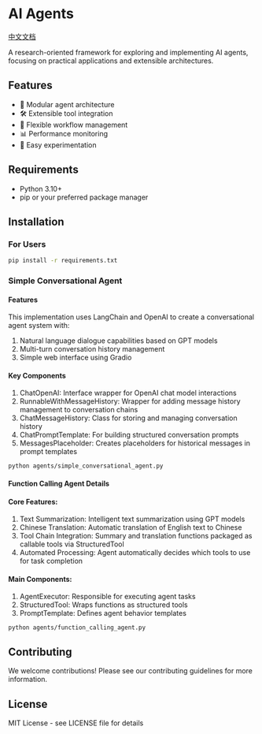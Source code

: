 # AI Agents

[中文文档](README_zh.md)

A research-oriented framework for exploring and implementing AI agents, focusing on practical applications and extensible architectures.

## Features

- 🤖 Modular agent architecture
- 🛠️ Extensible tool integration
- 🔄 Flexible workflow management
- 📊 Performance monitoring
- 🧪 Easy experimentation

## Requirements

- Python 3.10+
- pip or your preferred package manager

## Installation

### For Users
```bash
pip install -r requirements.txt
```

### Simple Conversational Agent

#### Features
This implementation uses LangChain and OpenAI to create a conversational agent system with:
1. Natural language dialogue capabilities based on GPT models
2. Multi-turn conversation history management
3. Simple web interface using Gradio

#### Key Components
1. ChatOpenAI: Interface wrapper for OpenAI chat model interactions
2. RunnableWithMessageHistory: Wrapper for adding message history management to conversation chains
3. ChatMessageHistory: Class for storing and managing conversation history
4. ChatPromptTemplate: For building structured conversation prompts
5. MessagesPlaceholder: Creates placeholders for historical messages in prompt templates

```shell
python agents/simple_conversational_agent.py
```

#### Function Calling Agent Details

#### Core Features:
1. Text Summarization: Intelligent text summarization using GPT models
2. Chinese Translation: Automatic translation of English text to Chinese
3. Tool Chain Integration: Summary and translation functions packaged as callable tools via StructuredTool
4. Automated Processing: Agent automatically decides which tools to use for task completion

#### Main Components:
1. AgentExecutor: Responsible for executing agent tasks
2. StructuredTool: Wraps functions as structured tools
3. PromptTemplate: Defines agent behavior templates

```shell
python agents/function_calling_agent.py
```

## Contributing

We welcome contributions! Please see our contributing guidelines for more information.

## License

MIT License - see LICENSE file for details
